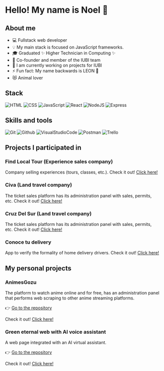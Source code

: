 <h1>Hello! My name is Noel 👋</h1> 

## About me
- 💻 Fullstack web developer
- 💡 My main stack is focused on JavaScript frameworks.
- 🎓 Graduated ✨ Higher Technician in Computing ✨
- 💪 Co-founder and member of the IUBI team
- 🔭 I am currently working on projects for IUBI
- ⚡ Fun fact: My name backwards is LEON 🦁
- 😻 Animal lover

## Stack
![HTML](https://img.shields.io/badge/HTML5-E34F26?style=for-the-badge&logo=html5&logoColor=white)
![CSS](https://img.shields.io/badge/CSS3-1572B6?style=for-the-badge&logo=css3&logoColor=white)
![JavaScript](https://img.shields.io/badge/JavaScript-%23F7DF1E?style=for-the-badge&logo=javascript&logoColor=black&logoSize=auto)
![React](https://img.shields.io/badge/React-%2361DAFB?style=for-the-badge&logo=react&logoColor=black)
![NodeJS](https://img.shields.io/badge/Node.js-43853D?style=for-the-badge&logo=node.js&logoColor=white)
![Express](https://img.shields.io/badge/Express-%23000000?style=for-the-badge&logo=express&logoColor=%23fff&logoSize=auto)

## Skills and tools
![Git](https://img.shields.io/badge/Git-%23F05032?style=for-the-badge&logo=git&logoColor=%23fff&logoSize=auto)
![Github](https://img.shields.io/badge/Github-%23181717?style=for-the-badge&logo=github&logoColor=%23fff&logoSize=auto)
![VisualStudioCode](https://img.shields.io/badge/VSCode-0078D4?style=for-the-badge&logo=visual%20studio%20code&logoColor=white)
![Postman](https://img.shields.io/badge/Postman-%23FF6C37?style=for-the-badge&logo=postman&logoColor=%23fff&logoSize=auto)
![Trello](https://img.shields.io/badge/Trello-%230052CC?style=for-the-badge&logo=trello&logoColor=%23fff&logoSize=auto)


## Projects I participated in

### Find Local Tour (Experience sales company)
Company selling experiences (tours, classes, etc.). Check it out! [Click here!](https://www.findalocaltour.com/)

### Civa (Land travel company)
The ticket sales platform has its administration panel with sales, permits, etc. Check it out! [Click here!](https://www.civa.com.pe/)

### Cruz Del Sur (Land travel company)
The ticket sales platform has its administration panel with sales, permits, etc. Check it out! [Click here!](https://www.cruzdelsur.com.pe/)

### Conoce tu delivery
App to verify the formality of home delivery drivers. Check it out! [Click here!](https://www.conocetudelivery.com/)


## My personal projects

### AnimesGozu
The platform to watch anime online and for free, has an administration panel that performs web scraping to other anime streaming platforms.

👉 [Go to the repository](https://github.com/NoelMoriano/AnimesGozu)

Check it out! [Click here!](https://animesgozu.com/)


### Green eternal web with AI voice assistant
A web page integrated with an AI virtual assistant.

👉 [Go to the repository](https://github.com/NoelMoriano/eterna-verde)

Check it out! [Click here!](https://eterna-verde.web.app/)



